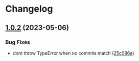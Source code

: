 # Changelog

## [1.0.2](https://github.com/Sleavely/git-skew/compare/v1.0.1...v1.0.2) (2023-05-06)


### Bug Fixes

* dont throw TypeError when no commits match ([25c086a](https://github.com/Sleavely/git-skew/commit/25c086a4a1879db9129a5792cc898788f7c40b17))
